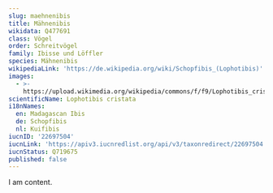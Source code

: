 ```yaml
---
slug: maehnenibis
title: Mähnenibis
wikidata: Q477691
class: Vögel
order: Schreitvögel
family: Ibisse und Löffler
species: Mähnenibis
wikipediaLink: 'https://de.wikipedia.org/wiki/Schopfibis_(Lophotibis)'
images:
  - >-
    https://upload.wikimedia.org/wikipedia/commons/f/f9/Lophotibis_cristata_-Bronx_Zoo-8.jpg
scientificName: Lophotibis cristata
i18nNames:
  en: Madagascan Ibis
  de: Schopfibis
  nl: Kuifibis
iucnID: '22697504'
iucnLink: 'https://apiv3.iucnredlist.org/api/v3/taxonredirect/22697504'
iucnStatus: Q719675
published: false
---
```


I am content.
